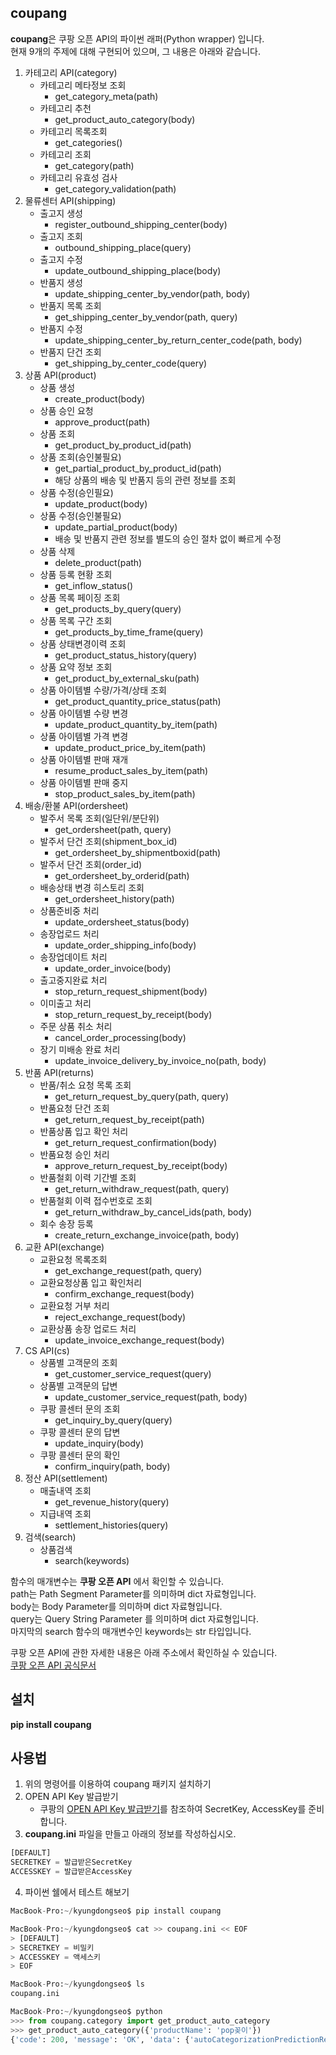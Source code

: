 coupang
-------
**coupang**은 쿠팡 오픈 API의 파이썬 래퍼(Python wrapper) 입니다.   
현재 9개의 주제에 대해 구현되어 있으며, 그 내용은 아래와 같습니다.      
1. 카테고리 API(category)
    - 카테고리 메타정보 조회
        * get_category_meta(path)
    - 카테고리 추천
        * get_product_auto_category(body)
    - 카테고리 목록조회
        * get_categories()
    - 카테고리 조회
        * get_category(path)
    - 카테고리 유효성 검사
        * get_category_validation(path)
2. 물류센터 API(shipping)
    - 출고지 생성
        * register_outbound_shipping_center(body)
    - 출고지 조회
        * outbound_shipping_place(query)
    - 출고지 수정
        * update_outbound_shipping_place(body)
    - 반품지 생성
        * update_shipping_center_by_vendor(path, body)
    - 반품지 목록 조회
        * get_shipping_center_by_vendor(path, query)
    - 반품지 수정
        * update_shipping_center_by_return_center_code(path, body)
    - 반품지 단건 조회
        * get_shipping_by_center_code(query)
3. 상품 API(product)
    - 상품 생성
        * create_product(body)
    - 상품 승인 요청
        * approve_product(path)
    - 상품 조회
        * get_product_by_product_id(path)
    - 상품 조회(승인불필요)
        * get_partial_product_by_product_id(path)
        * 해당 상품의 배송 및 반품지 등의 관련 정보를 조회
    - 상품 수정(승인필요)
        * update_product(body)
    - 상품 수정(승인불필요)
        * update_partial_product(body)
        * 배송 및 반품지 관련 정보를 별도의 승인 절차 없이 빠르게 수정
    - 상품 삭제
        * delete_product(path)
    - 상품 등록 현황 조회
        * get_inflow_status()
    - 상품 목록 페이징 조회
        * get_products_by_query(query)
    - 상품 목록 구간 조회
        * get_products_by_time_frame(query)
    - 상품 상태변경이력 조회
        * get_product_status_history(query)
    - 상품 요약 정보 조회
        * get_product_by_external_sku(path)
    - 상품 아이템별 수량/가격/상태 조회
        * get_product_quantity_price_status(path)
    - 상품 아이템별 수량 변경
        * update_product_quantity_by_item(path)
    - 상품 아이템별 가격 변경
        * update_product_price_by_item(path)
    - 상품 아이템별 판매 재개
        * resume_product_sales_by_item(path)
    - 상품 아이템별 판매 중지
        * stop_product_sales_by_item(path)
4. 배송/환불 API(ordersheet)
    - 발주서 목록 조회(일단위/분단위)
        * get_ordersheet(path, query)
    - 발주서 단건 조회(shipment_box_id)
        * get_ordersheet_by_shipmentboxid(path)
    - 발주서 단건 조회(order_id)
        * get_ordersheet_by_orderid(path)
    - 배송상태 변경 히스토리 조회
        * get_ordersheet_history(path)
    - 상품준비중 처리
        * update_ordersheet_status(body)
    - 송장업로드 처리
        * update_order_shipping_info(body)
    - 송장업데이트 처리
        * update_order_invoice(body)
    - 출고중지완료 처리
        * stop_return_request_shipment(body)
    - 이미출고 처리
        * stop_return_request_by_receipt(body)
    - 주문 상품 취소 처리
        * cancel_order_processing(body)
    - 장기 미배송 완료 처리
        * update_invoice_delivery_by_invoice_no(path, body)
5. 반품 API(returns)
    - 반품/취소 요청 목록 조회
        * get_return_request_by_query(path, query)
    - 반품요청 단건 조회
        * get_return_request_by_receipt(path)
    - 반품상품 입고 확인 처리
        * get_return_request_confirmation(body)
    - 반품요청 승인 처리
        * approve_return_request_by_receipt(body)
    - 반품철회 이력 기간별 조회
        * get_return_withdraw_request(path, query)
    - 반품철회 이력 접수번호로 조회
        * get_return_withdraw_by_cancel_ids(path, body)
    - 회수 송장 등록
        * create_return_exchange_invoice(path, body)
6. 교환 API(exchange)
    - 교환요청 목록조회
        * get_exchange_request(path, query)
    - 교환요청상품 입고 확인처리
        * confirm_exchange_request(body)
    - 교환요청 거부 처리
        * reject_exchange_request(body)
    - 교환상품 송장 업로드 처리
        * update_invoice_exchange_request(body)
7. CS API(cs)
    - 상품별 고객문의 조회
        * get_customer_service_request(query)
    - 상품별 고객문의 답변
        * update_customer_service_request(path, body)
    - 쿠팡 콜센터 문의 조회
        * get_inquiry_by_query(query)
    - 쿠팡 콜센터 문의 답변
        * update_inquiry(body)
    - 쿠팡 콜센터 문의 확인
        * confirm_inquiry(path, body)
8. 정산 API(settlement)
    - 매출내역 조회
        * get_revenue_history(query)
    - 지급내역 조회
        * settlement_histories(query)
9. 검색(search)
    - 상품검색
        * search(keywords)
     
함수의 매개변수는 **쿠팡 오픈 API** 에서 확인할 수 있습니다.    
path는 Path Segment Parameter를 의미하며 dict 자료형입니다.    
body는 Body Parameter를 의미하며 dict 자료형입니다.    
query는 Query String Parameter 를 의미하며 dict 자료형입니다.    
마지막의 search 함수의 매개변수인 keywords는 str 타입입니다.    
     
쿠팡 오픈 API에 관한 자세한 내용은 아래 주소에서 확인하실 수 있습니다.   
[쿠팡 오픈 API 공식문서](https://developers.coupang.com/hc/ko)    

설치
----
**pip install coupang**   

사용법
-----
1. 위의 명령어를 이용하여 coupang 패키지 설치하기
2. OPEN API Key 발급받기
    - 쿠팡의 [OPEN API Key 발급받기](https://developers.coupang.com/hc/ko/articles/360033980613)를 참조하여 SecretKey, AccessKey를 준비합니다. 
3. **coupang.ini** 파일을 만들고 아래의 정보를 작성하십시오.    
```python
[DEFAULT]
SECRETKEY = 발급받은SecretKey
ACCESSKEY = 발급받은AccessKey
```
4. 파이썬 쉘에서 테스트 해보기
```python
MacBook-Pro:~/kyungdongseo$ pip install coupang

MacBook-Pro:~/kyungdongseo$ cat >> coupang.ini << EOF 
> [DEFAULT]
> SECRETKEY = 비밀키
> ACCESSKEY = 액세스키
> EOF

MacBook-Pro:~/kyungdongseo$ ls
coupang.ini    

MacBook-Pro:~/kyungdongseo$ python
>>> from coupang.category import get_product_auto_category
>>> get_product_auto_category({'productName': 'pop꽂이'})
{'code': 200, 'message': 'OK', 'data': {'autoCategorizationPredictionResultType': 'SUCCESS', 'predictedCategoryId': '80060', 'predictedCategoryName': '아크릴/POP꽂이', 'comment': None}}
```
